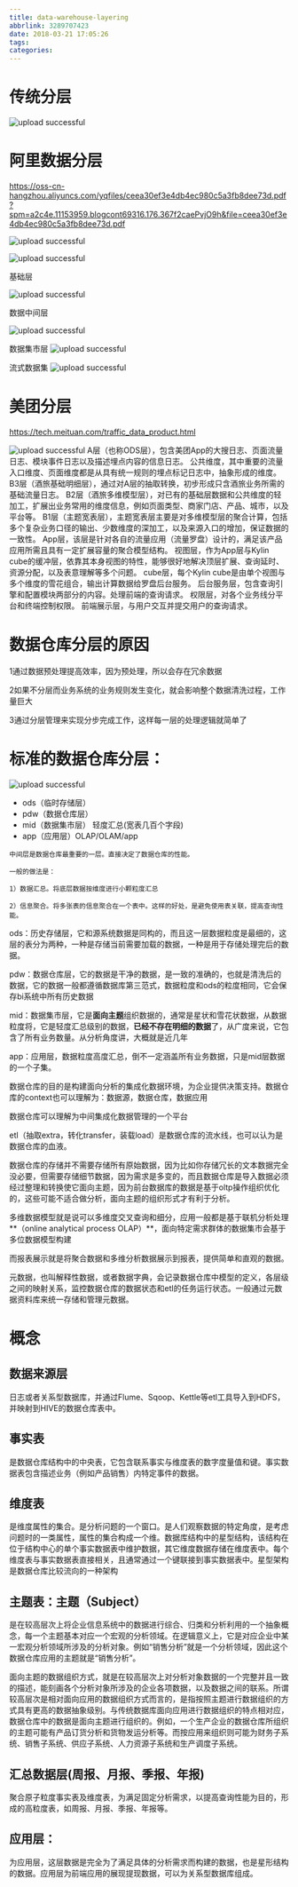 ```yaml
---
title: data-warehouse-layering
abbrlink: 3289707423
date: 2018-03-21 17:05:26
tags:
categories:
---
```

# 传统分层
![upload successful](/images/pasted-91.png)


# 阿里数据分层

https://oss-cn-hangzhou.aliyuncs.com/yqfiles/ceea30ef3e4db4ec980c5a3fb8dee73d.pdf?spm=a2c4e.11153959.blogcont69316.176.367f2caePvjO9h&file=ceea30ef3e4db4ec980c5a3fb8dee73d.pdf

![upload successful](/images/pasted-97.png)

![upload successful](/images/pasted-92.png)

基础层

![upload successful](/images/pasted-93.png)

数据中间层

![upload successful](/images/pasted-94.png)

数据集市层
![upload successful](/images/pasted-95.png)

流式数据集
![upload successful](/images/pasted-96.png)

# 美团分层

https://tech.meituan.com/traffic_data_product.html

![upload successful](/images/pasted-103.png)
A层（也称ODS层），包含美团App的大搜日志、页面流量日志、模块事件日志以及描述埋点内容的信息日志。
公共维度，其中重要的流量入口维度、页面维度都是从具有统一规则的埋点标记日志中，抽象形成的维度。
B3层（酒旅基础明细层），通过对A层的抽取转换，初步形成只含酒旅业务所需的基础流量日志。
B2层（酒旅多维模型层），对已有的基础层数据和公共维度的轻加工，扩展出业务常用的维度信息，例如页面类型、商家门店、产品、城市，以及平台等。
B1层（主题宽表层），主题宽表层主要是对多维模型层的聚合计算，包括多个复杂业务口径的输出、少数维度的深加工，以及来源入口的增加，保证数据的一致性。
App层，该层是针对各自的流量应用（流量罗盘）设计的，满足该产品应用所需且具有一定扩展容量的聚合模型结构。
视图层，作为App层与Kylin cube的缓冲层，依靠其本身视图的特性，能够很好地解决顶层扩展、查询延时、资源分配，以及表意理解等多个问题。
cube层，每个Kylin cube是由单个视图与多个维度的雪花组合，输出计算数据给罗盘后台服务。
后台服务层，包含查询引擎和配置模块两部分的内容。处理前端的查询请求。
权限层，对各个业务线分平台和终端控制权限。
前端展示层，与用户交互并提交用户的查询请求。


# 数据仓库分层的原因

1通过数据预处理提高效率，因为预处理，所以会存在冗余数据

2如果不分层而业务系统的业务规则发生变化，就会影响整个数据清洗过程，工作量巨大

3通过分层管理来实现分步完成工作，这样每一层的处理逻辑就简单了


# 标准的数据仓库分层：

![upload successful](/images/pasted-90.png)

- ods（临时存储层）
- pdw（数据仓库层）
- mid（数据集市层） 轻度汇总(宽表几百个字段)
- app（应用层）OLAP/OLAM/app

```
中间层是数据仓库最重要的一层。直接决定了数据仓库的性能。

一般的做法是：

1）数据汇总。将底层数据按维度进行小颗粒度汇总

2）信息聚合。将多张表的信息聚合在一个表中。这样的好处，是避免使用表关联，提高查询性能。
```

ods：历史存储层，它和源系统数据是同构的，而且这一层数据粒度是最细的，这层的表分为两种，一种是存储当前需要加载的数据，一种是用于存储处理完后的数据。

pdw：数据仓库层，它的数据是干净的数据，是一致的准确的，也就是清洗后的数据，它的数据一般都遵循数据库第三范式，数据粒度和ods的粒度相同，它会保存bi系统中所有历史数据

mid：数据集市层，它是**面向主题**组织数据的，通常是星状和雪花状数据，从数据粒度将，它是轻度汇总级别的数据，**已经不存在明细的数据**了，从广度来说，它包含了所有业务数量。从分析角度讲，大概就是近几年

app：应用层，数据粒度高度汇总，倒不一定涵盖所有业务数据，只是mid层数据的一个子集。


数据仓库的目的是构建面向分析的集成化数据环境，为企业提供决策支持。数据仓库的context也可以理解为：数据源，数据仓库，数据应用


数据仓库可以理解为中间集成化数据管理的一个平台

etl（抽取extra，转化transfer，装载load）是数据仓库的流水线，也可以认为是数据仓库的血液。

数据仓库的存储并不需要存储所有原始数据，因为比如你存储冗长的文本数据完全没必要，但需要存储细节数据，因为需求是多变的，而且数据仓库是导入数据必须经过整理和转换使它面向主题，因为前台数据库的数据是基于oltp操作组织优化的，这些可能不适合做分析，面向主题的组织形式才有利于分析。

多维数据模型就是说可以多维度交叉查询和细分，应用一般都是基于联机分析处理**（online analytical process OLAP）**，面向特定需求群体的数据集市会基于多位数据模型构建

而报表展示就是将聚合数据和多维分析数据展示到报表，提供简单和直观的数据。

元数据，也叫解释性数据，或者数据字典，会记录数据仓库中模型的定义，各层级之间的映射关系，监控数据仓库的数据状态和etl的任务运行状态。一般通过元数据资料库来统一存储和管理元数据。

# 概念

## 数据来源层
日志或者关系型数据库，并通过Flume、Sqoop、Kettle等etl工具导入到HDFS，并映射到HIVE的数据仓库表中。


## 事实表
是数据仓库结构中的中央表，它包含联系事实与维度表的数字度量值和键。事实数据表包含描述业务（例如产品销售）内特定事件的数据。


## 维度表
是维度属性的集合。是分析问题的一个窗口。是人们观察数据的特定角度，是考虑问题时的一类属性，属性的集合构成一个维。数据库结构中的星型结构，该结构在位于结构中心的单个事实数据表中维护数据，其它维度数据存储在维度表中。每个维度表与事实数据表直接相关，且通常通过一个键联接到事实数据表中。星型架构是数据仓库比较流向的一种架构


## 主题表：主题（Subject）
是在较高层次上将企业信息系统中的数据进行综合、归类和分析利用的一个抽象概念，每一个主题基本对应一个宏观的分析领域。在逻辑意义上，它是对应企业中某一宏观分析领域所涉及的分析对象。例如“销售分析”就是一个分析领域，因此这个数据仓库应用的主题就是“销售分析”。

面向主题的数据组织方式，就是在较高层次上对分析对象数据的一个完整并且一致的描述，能刻画各个分析对象所涉及的企业各项数据，以及数据之间的联系。所谓较高层次是相对面向应用的数据组织方式而言的，是指按照主题进行数据组织的方式具有更高的数据抽象级别。与传统数据库面向应用进行数据组织的特点相对应，数据仓库中的数据是面向主题进行组织的。例如，一个生产企业的数据仓库所组织的主题可能有产品订货分析和货物发运分析等。而按应用来组织则可能为财务子系统、销售子系统、供应子系统、人力资源子系统和生产调度子系统。



## 汇总数据层(周报、月报、季报、年报)
聚合原子粒度事实表及维度表，为满足固定分析需求，以提高查询性能为目的，形成的高粒度表，如周报、月报、季报、年报等。



## 应用层：
为应用层，这层数据是完全为了满足具体的分析需求而构建的数据，也是星形结构的数据。应用层为前端应用的展现提现数据，可以为关系型数据库组成。